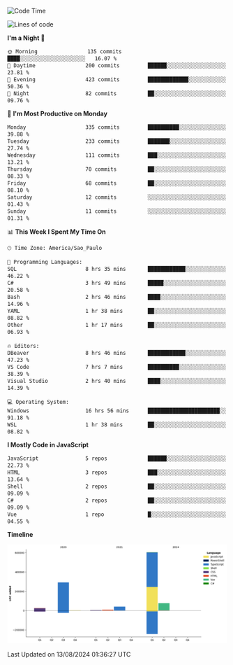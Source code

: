 <!--START_SECTION:waka-->
![Code Time](http://img.shields.io/badge/Code%20Time-2%2C620%20hrs%2011%20mins-blue)

![Lines of code](https://img.shields.io/badge/From%20Hello%20World%20I%27ve%20Written-1.1%20million%20lines%20of%20code-blue)

**I'm a Night 🦉** 

```text
🌞 Morning                135 commits         ████░░░░░░░░░░░░░░░░░░░░░   16.07 % 
🌆 Daytime                200 commits         ██████░░░░░░░░░░░░░░░░░░░   23.81 % 
🌃 Evening                423 commits         █████████████░░░░░░░░░░░░   50.36 % 
🌙 Night                  82 commits          ██░░░░░░░░░░░░░░░░░░░░░░░   09.76 % 
```
📅 **I'm Most Productive on Monday** 

```text
Monday                   335 commits         ██████████░░░░░░░░░░░░░░░   39.88 % 
Tuesday                  233 commits         ███████░░░░░░░░░░░░░░░░░░   27.74 % 
Wednesday                111 commits         ███░░░░░░░░░░░░░░░░░░░░░░   13.21 % 
Thursday                 70 commits          ██░░░░░░░░░░░░░░░░░░░░░░░   08.33 % 
Friday                   68 commits          ██░░░░░░░░░░░░░░░░░░░░░░░   08.10 % 
Saturday                 12 commits          ░░░░░░░░░░░░░░░░░░░░░░░░░   01.43 % 
Sunday                   11 commits          ░░░░░░░░░░░░░░░░░░░░░░░░░   01.31 % 
```


📊 **This Week I Spent My Time On** 

```text
🕑︎ Time Zone: America/Sao_Paulo

💬 Programming Languages: 
SQL                      8 hrs 35 mins       ████████████░░░░░░░░░░░░░   46.22 % 
C#                       3 hrs 49 mins       █████░░░░░░░░░░░░░░░░░░░░   20.58 % 
Bash                     2 hrs 46 mins       ████░░░░░░░░░░░░░░░░░░░░░   14.96 % 
YAML                     1 hr 38 mins        ██░░░░░░░░░░░░░░░░░░░░░░░   08.82 % 
Other                    1 hr 17 mins        ██░░░░░░░░░░░░░░░░░░░░░░░   06.93 % 

🔥 Editors: 
DBeaver                  8 hrs 46 mins       ████████████░░░░░░░░░░░░░   47.23 % 
VS Code                  7 hrs 7 mins        ██████████░░░░░░░░░░░░░░░   38.39 % 
Visual Studio            2 hrs 40 mins       ████░░░░░░░░░░░░░░░░░░░░░   14.39 % 

💻 Operating System: 
Windows                  16 hrs 56 mins      ███████████████████████░░   91.18 % 
WSL                      1 hr 38 mins        ██░░░░░░░░░░░░░░░░░░░░░░░   08.82 % 
```

**I Mostly Code in JavaScript** 

```text
JavaScript               5 repos             ██████░░░░░░░░░░░░░░░░░░░   22.73 % 
HTML                     3 repos             ███░░░░░░░░░░░░░░░░░░░░░░   13.64 % 
Shell                    2 repos             ██░░░░░░░░░░░░░░░░░░░░░░░   09.09 % 
C#                       2 repos             ██░░░░░░░░░░░░░░░░░░░░░░░   09.09 % 
Vue                      1 repo              █░░░░░░░░░░░░░░░░░░░░░░░░   04.55 % 
```



**Timeline**

![Lines of Code chart](https://raw.githubusercontent.com/jonhoffmam/jonhoffmam/master/assets/bar_graph.png)


 Last Updated on 13/08/2024 01:36:27 UTC
<!--END_SECTION:waka-->
